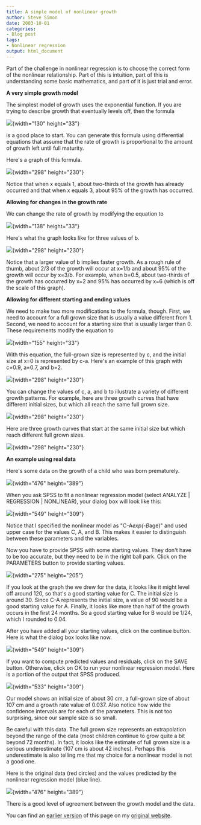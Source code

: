 ```yaml
---
title: A simple model of nonlinear growth
author: Steve Simon
date: 2003-10-01
categories:
- Blog post
tags:
- Nonlinear regression
output: html_document
---
```


Part of the challenge in nonlinear regression is to choose the correct form of the nonlinear relationship. Part of this is intuition, part of this is understanding some basic mathematics, and part of it is just trial and error.

**A very simple growth model**

The simplest model of growth uses the exponential function. If you are trying to describe growth that eventually levels off, then the formula

![](http://www.pmean.com/new-images/03/nonlinear_growth01.gif){width="130" height="33"}

is a good place to start. You can generate this formula using differential equations that assume that the rate of growth is proportional to the amount of growth left until full maturity.

Here's a graph of this formula.

![](http://www.pmean.com/new-images/03/nonlinear_growth02.gif){width="298" height="230"}

Notice that when x equals 1, about two-thirds of the growth has already occurred and that when x equals 3, about 95% of the growth has occurred.

**Allowing for changes in the growth rate**

We can change the rate of growth by modifying the equation to

![](http://www.pmean.com/new-images/03/nonlinear_growth03.gif){width="138" height="33"}

Here's what the graph looks like for three values of b.

![](http://www.pmean.com/new-images/03/nonlinear_growth04.gif){width="298" height="230"}

Notice that a larger value of b implies faster growth. As a rough rule of thumb, about 2/3 of the growth will occur at x=1/b and about 95% of the growth will occur by x=3/b. For example, when b=0.5, about two-thirds of the growth has occurred by x=2 and 95% has occurred by x=6 (which is off the scale of this graph).

**Allowing for different starting and ending values**

We need to make two more modifications to the formula, though. First, we need to account for a full grown size that is usually a value different from 1. Second, we need to account for a starting size that is usually larger than 0. These requirements modify the equation to

![](http://www.pmean.com/new-images/03/nonlinear_growth05.gif){width="155" height="33"}

With this equation, the full-grown size is represented by c, and the initial size at x=0 is represented by c-a. Here's an example of this graph with c=0.9, a=0.7, and b=2.

![](http://www.pmean.com/new-images/03/nonlinear_growth06.gif){width="298" height="230"}

You can change the values of c, a, and b to illustrate a variety of different growth patterns. For example, here are three growth curves that have different initial sizes, but which all reach the same full grown size.

![](http://www.pmean.com/new-images/03/nonlinear_growth07.gif){width="298" height="230"}

Here are three growth curves that start at the same initial size but which reach different full grown sizes.

![](http://www.pmean.com/new-images/03/nonlinear_growth08.gif){width="298" height="230"}

**An example using real data**

Here's some data on the growth of a child who was born prematurely.

![](http://www.pmean.com/new-images/03/nonlinear_growth09.gif){width="476" height="389"}

When you ask SPSS to fit a nonlinear regression model (select ANALYZE | REGRESSION | NONLINEAR), your dialog box will look like this:

![](http://www.pmean.com/new-images/03/nonlinear_growth10.gif){width="549" height="309"}

Notice that I specified the nonlinear model as "C-A*exp(-B*age)" and used upper case for the values C, A, and B. This makes it easier to distinguish between these parameters and the variables.

Now you have to provide SPSS with some starting values. They don't have to be too accurate, but they need to be in the right ball park. Click on the PARAMETERS button to provide starting values.

![](http://www.pmean.com/new-images/03/nonlinear_growth11.gif){width="275" height="205"}

If you look at the graph the we drew for the data, it looks like it might level off around 120, so that's a good starting value for C. The initial size is around 30. Since C-A represents the initial size, a value of 90 would be a good starting value for A. Finally, it looks like more than half of the growth occurs in the first 24 months. So a good starting value for B would be 1/24, which I rounded to 0.04.

After you have added all your starting values, click on the continue button. Here is what the dialog box looks like now.

![](http://www.pmean.com/new-images/03/nonlinear_growth12.gif){width="549" height="309"}

If you want to compute predicted values and residuals, click on the SAVE button. Otherwise, click on OK to run your nonlinear regression model. Here is a portion of the output that SPSS produced.

![](http://www.pmean.com/new-images/03/nonlinear_growth13.gif){width="533" height="309"}

Our model shows an initial size of about 30 cm, a full-grown size of about 107 cm and a growth rate value of 0.037. Also notice how wide the confidence intervals are for each of the parameters. This is not too surprising, since our sample size is so small.

Be careful with this data. The full grown size represents an extrapolation beyond the range of the data (most children continue to grow quite a bit beyond 72 months). In fact, it looks like the estimate of full grown size is a serious underestimate (107 cm is about 42 inches). Perhaps this underestimate is also telling me that my choice for a nonlinear model is not a good one.

Here is the original data (red circles) and the values predicted by the nonlinear regression model (blue line).

![](http://www.pmean.com/new-images/03/nonlinear_growth14.gif){width="476" height="389"}

There is a good level of agreement between the growth model and the data.

You can find an [earlier version][sim1] of this page on my [original website][sim2].

[sim1]: http://www.pmean.com/03/nonlinear_growth.html
[sim2]: http://www.pmean.com/original_site.html
